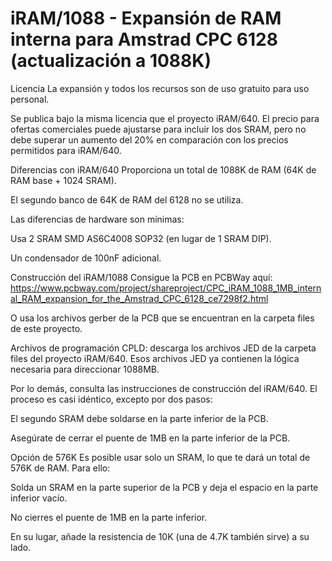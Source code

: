 # iRAM/1088 - Expansión de RAM interna para Amstrad CPC 6128 (actualización a 1088K)
Licencia
La expansión y todos los recursos son de uso gratuito para uso personal.

Se publica bajo la misma licencia que el proyecto iRAM/640. El precio para ofertas comerciales puede ajustarse para incluir los dos SRAM, pero no debe superar un aumento del 20% en comparación con los precios permitidos para iRAM/640.

Diferencias con iRAM/640
Proporciona un total de 1088K de RAM (64K de RAM base + 1024 SRAM).

El segundo banco de 64K de RAM del 6128 no se utiliza.

Las diferencias de hardware son mínimas:

Usa 2 SRAM SMD AS6C4008 SOP32 (en lugar de 1 SRAM DIP).

Un condensador de 100nF adicional.

Construcción del iRAM/1088
Consigue la PCB en PCBWay aquí: https://www.pcbway.com/project/shareproject/CPC_iRAM_1088_1MB_internal_RAM_expansion_for_the_Amstrad_CPC_6128_ce7298f2.html

O usa los archivos gerber de la PCB que se encuentran en la carpeta files de este proyecto.

Archivos de programación CPLD: descarga los archivos JED de la carpeta files del proyecto iRAM/640. Esos archivos JED ya contienen la lógica necesaria para direccionar 1088MB.

Por lo demás, consulta las instrucciones de construcción del iRAM/640. El proceso es casi idéntico, excepto por dos pasos:

El segundo SRAM debe soldarse en la parte inferior de la PCB.

Asegúrate de cerrar el puente de 1MB en la parte inferior de la PCB.

Opción de 576K
Es posible usar solo un SRAM, lo que te dará un total de 576K de RAM. Para ello:

Solda un SRAM en la parte superior de la PCB y deja el espacio en la parte inferior vacío.

No cierres el puente de 1MB en la parte inferior.

En su lugar, añade la resistencia de 10K (una de 4.7K también sirve) a su lado.
